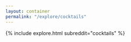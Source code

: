 ```yaml
---
layout: container
permalink: "/explore/cocktails"
---
```


<link rel="stylesheet" type="text/css" href="/static/css/explore.css">
{% include explore.html subreddit="cocktails" %}
